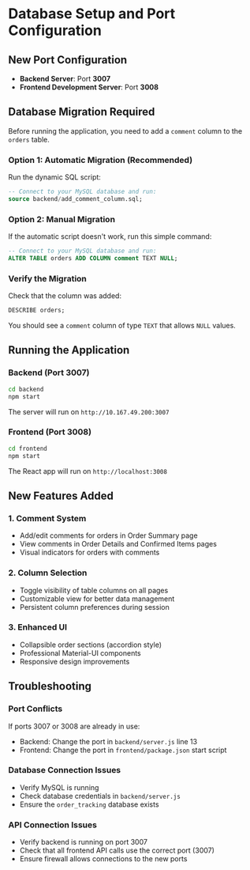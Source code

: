 # Database Setup and Port Configuration

## New Port Configuration
- **Backend Server**: Port **3007**
- **Frontend Development Server**: Port **3008**

## Database Migration Required

Before running the application, you need to add a `comment` column to the `orders` table.

### Option 1: Automatic Migration (Recommended)
Run the dynamic SQL script:
```sql
-- Connect to your MySQL database and run:
source backend/add_comment_column.sql;
```

### Option 2: Manual Migration
If the automatic script doesn't work, run this simple command:
```sql
-- Connect to your MySQL database and run:
ALTER TABLE orders ADD COLUMN comment TEXT NULL;
```

### Verify the Migration
Check that the column was added:
```sql
DESCRIBE orders;
```

You should see a `comment` column of type `TEXT` that allows `NULL` values.

## Running the Application

### Backend (Port 3007)
```bash
cd backend
npm start
```
The server will run on `http://10.167.49.200:3007`

### Frontend (Port 3008)
```bash
cd frontend
npm start
```
The React app will run on `http://localhost:3008`

## New Features Added

### 1. Comment System
- Add/edit comments for orders in Order Summary page
- View comments in Order Details and Confirmed Items pages
- Visual indicators for orders with comments

### 2. Column Selection
- Toggle visibility of table columns on all pages
- Customizable view for better data management
- Persistent column preferences during session

### 3. Enhanced UI
- Collapsible order sections (accordion style)
- Professional Material-UI components
- Responsive design improvements

## Troubleshooting

### Port Conflicts
If ports 3007 or 3008 are already in use:
- Backend: Change the port in `backend/server.js` line 13
- Frontend: Change the port in `frontend/package.json` start script

### Database Connection Issues
- Verify MySQL is running
- Check database credentials in `backend/server.js`
- Ensure the `order_tracking` database exists

### API Connection Issues
- Verify backend is running on port 3007
- Check that all frontend API calls use the correct port (3007)
- Ensure firewall allows connections to the new ports 